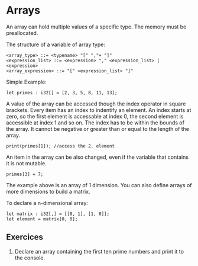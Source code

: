 # Arrays

An array can hold multiple values of a specific type. The memory must be preallocated.

The structure of a variable of array type:
```ebnf
<array_type> ::= <typename> "[" ","+ "]"
<expression_list> ::= <expression> "," <expression_list> | <expression>
<array_expression> ::= "[" <expression_list> "]"
```


Simple Example:

```back
let primes : i32[] = [2, 3, 5, 8, 11, 13];
```

A value of the array can be accessed though the index operator in square brackets. Every item has an index to indentify an element. An index starts at zero, so the first element is accessable at index 0, the second element is accessible at index 1 and so on. The index has to be within the bounds of the array. It cannot be negative or greater than or equal to the length of the array.

```back
print(primes[1]); //access the 2. element
```

An item in the array can be also changed, even if the variable that contains it is not mutable. 

```back
primes[3] = 7;
```

The example above is an array of 1 dimension. You can also define arrays of more dimensions to build a matrix.

To declare a n-dimensional array:

```back
let matrix : i32[,] = [[0, 1], [1, 0]];
let element = matrix[0, 0];
```

## Exercices

1. Declare an array containing the first ten prime numbers and print it to the console.
